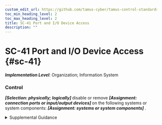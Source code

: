 ```yaml
---
custom_edit_url: https://github.com/tamus-cyber/tamus-control-standards/tree/main/content/tamus.edu/TAMUS_profile.xml
toc_min_heading_level: 2
toc_max_heading_level: 2
title: SC-41 Port and I/O Device Access
description: ""
---
```


# SC-41 Port and I/O Device Access {#sc-41}

_**Implementation Level**_: Organization; Information System

### Control

 <strong title="sc-41_odp.02"> <em>[Selection: physically; logically]</em> </strong> disable or remove <strong title="sc-41_odp.01"> <em>[Assignment: connection ports or input/output devices]</em> </strong> on the following systems or system components: <strong title="sc-41_odp.03"> <em>[Assignment: systems or system components]</em> </strong>.

<details>
  <summary>Supplemental Guidance</summary>

Connection ports include Universal Serial Bus (USB), Thunderbolt, and Firewire (IEEE 1394). Input/output (I/O) devices include compact disc and digital versatile disc drives. Disabling or removing such connection ports and I/O devices helps prevent the exfiltration of information from systems and the introduction of malicious code from those ports or devices. Physically disabling or removing ports and/or devices is the stronger action.

</details>

